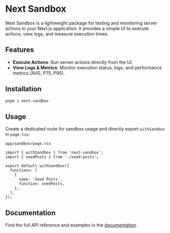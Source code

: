 # Next Sandbox

Next Sandbox is a lightweight package for testing and monitoring server actions in your Next.js application. It provides a simple UI to execute actions, view logs, and measure execution times.

## Features

- **Execute Actions**: Run server actions directly from the UI.
- **View Logs & Metrics**: Monitor execution status, logs, and performance metrics (AVG, P75, P95).

## Installation

```bash
pnpm i next-sandbox
```

## Usage

Create a dedicated route for sandbox usage and directly export `withSandbox` in `page.tsx`:

`app/sandbox/page.tsx`

```tsx
import { withSandbox } from 'next-sandbox';
import { seedPosts } from './seed-posts';

export default withSandbox({
  functions: [
    {
      name: 'Seed Posts',
      function: seedPosts,
    },
  ],
});
```

## Documentation

Find the full API reference and examples in the [documentation](https://next-sandbox.1wei.dev/docs).
